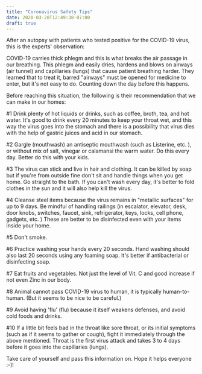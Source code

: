 ```yaml
---
title: "Coronavirus Safety Tips"
date: 2020-03-28T12:49:38-07:00
draft: true
---
```


After an autopsy with patients who tested positive for the COVID-19 virus, this is the experts' observation:

COVID-19 carries thick phlegm and this is what breaks the air passage in our breathing. This phlegm and easily dries, hardens and blows on airways (air tunnel) and capillaries (lungs) that cause patient breathing harder. They learned that to treat it, barred "airways" must be opened for medicine to enter, but it's not easy to do. Counting down the day before this happens.

Before reaching this situation, the following is their recommendation that we can make in our homes:

#1 Drink plenty of hot liquids or drinks, such as coffee, broth, tea, and hot water. It's good to drink every 20 minutes to keep your throat wet, and this way the virus goes into the stomach and there is a possibility that virus dies with the help of gastric juices and acid in our stomach.

#2 Gargle (mouthwash) an antiseptic mouthwash (such as Listerine, etc. ), or without mix of salt, vinegar or calamansi the warm water. Do this every day. Better do this with your kids.

#3 The virus can stick and live in hair and clothing. It can be killed by soap but if you're from outside fine don't sit and handle things when you get home. Go straight to the bath. If you can't wash every day, it's better to fold clothes in the sun and it will also help kill the virus.

#4 Cleanse steel items because the virus remains in "metallic surfaces" for up to 9 days. Be mindful of handling railings (in escalator, elevator, desk, door knobs, switches, faucet, sink, refrigerator, keys, locks, cell phone, gadgets, etc. ) These are better to be disinfected even with your items inside your home.

#5 Don't smoke.

#6 Practice washing your hands every 20 seconds. Hand washing should also last 20 seconds using any foaming soap. It's better if antibacterial or disinfecting soap.

#7 Eat fruits and vegetables. Not just the level of Vit. C and good increase if not even Zinc in our body.

#8 Animal cannot pass COVID-19 virus to human, it is typically human-to-human. (But it seems to be nice to be careful.)

#9 Avoid having 'flu' (flu) because it itself weakens defenses, and avoid cold foods and drinks.

#10 If a little bit feels bad in the throat like sore throat, or its initial symptoms (such as if it seems to gather or cough), fight it immediately through the above mentioned. Throat is the first virus attack and takes 3 to 4 days before it goes into the capillaries (lungs).

Take care of yourself and pass this information on. Hope it helps everyone :-)!
